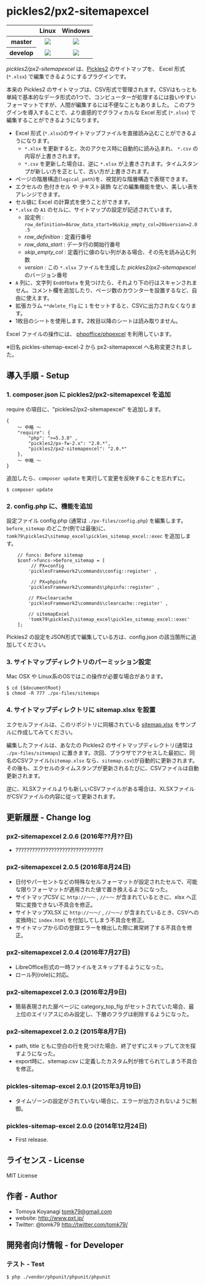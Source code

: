 pickles2/px2-sitemapexcel
=======================

<table class="def">
  <thead>
    <tr>
      <th></th>
      <th>Linux</th>
      <th>Windows</th>
    </tr>
  </thead>
  <tbody>
    <tr>
      <th>master</th>
      <td align="center">
        <a href="https://travis-ci.org/pickles2/px2-sitemapexcel"><img src="https://secure.travis-ci.org/pickles2/px2-sitemapexcel.svg?branch=master"></a>
      </td>
      <td align="center">
        <a href="https://ci.appveyor.com/project/tomk79/px2-sitemapexcel"><img src="https://ci.appveyor.com/api/projects/status/epre91g8iqfjni08/branch/master?svg=true"></a>
      </td>
    </tr>
    <tr>
      <th>develop</th>
      <td align="center">
        <a href="https://travis-ci.org/pickles2/px2-sitemapexcel"><img src="https://secure.travis-ci.org/pickles2/px2-sitemapexcel.svg?branch=develop"></a>
      </td>
      <td align="center">
        <a href="https://ci.appveyor.com/project/tomk79/px2-sitemapexcel"><img src="https://ci.appveyor.com/api/projects/status/epre91g8iqfjni08/branch/develop?svg=true"></a>
      </td>
    </tr>
  </tbody>
</table>

*pickles2/px2-sitemapexcel* は、[Pickles2](http://pickles2.pxt.jp/) のサイトマップを、 Excel 形式 (`*.xlsx`) で編集できるようにするプラグインです。

本来の Pickles2 のサイトマップは、CSV形式で管理されます。CSVはもっとも単純で基本的なデータ形式の1つで、コンピューターが処理するには扱いやすいフォーマットですが、人間が編集するには不便なこともありました。
このプラグインを導入することで、より直感的でグラフィカルな Excel 形式 (`*.xlsx`) で編集することができるようになります。

- Excel 形式 (`*.xlsx`)のサイトマップファイルを直接読み込むことができるようになります。
  - `*.xlsx` を更新すると、次のアクセス時に自動的に読み込まれ、 `*.csv` の内容が上書きされます。
  - `*.csv` を更新した場合は、逆に `*.xlsx` が上書きされます。タイムスタンプが新しい方を正として、古い方が上書きされます。
- ページの階層構造(`logical_path`)を、視覚的な階層構造で表現できます。
- エクセルの 色付きセル や テキスト装飾 などの編集機能を使い、美しい表をアレンジできます。
- セル値に Excel の計算式を使うことができます。
- `*.xlsx` の `A1` のセルに、サイトマップの設定が記述されています。
  - 設定例 :  `row_definition=8&row_data_start=9&skip_empty_col=20&version=2.0.5`
  - *row_definition* : 定義行番号
  - *row_data_start* : データ行の開始行番号
  - *skip_empty_col* : 定義行に値のない列がある場合、その先を読み込む列数
  - *version* : この `*.xlsx` ファイルを生成した *pickles2/px2-sitemapexcel* のバージョン番号
- `A` 列に、文字列 `EndOfData` を見つけたら、それより下の行はスキャンされません。コメント欄を追加したり、ページ数のカウンターを設置するなど、自由に使えます。
- 拡張カラム `**delete_flg` に `1` をセットすると、CSVに出力されなくなります。
- 1枚目のシートを使用します。2枚目以降のシートは読み取りません。

Excel ファイルの操作には、 [phpoffice/phpexcel](https://github.com/PHPOffice/PHPExcel) を利用しています。

※旧名 pickles-sitemap-excel-2 から px2-sitemapexcel へ名称変更されました。


## 導入手順 - Setup

### 1. composer.json に pickles2/px2-sitemapexcel を追加

require の項目に、"pickles2/px2-sitemapexcel" を追加します。

```
{
	〜 中略 〜
    "require": {
        "php": ">=5.3.0" ,
        "pickles2/px-fw-2.x": "2.0.*",
        "pickles2/px2-sitemapexcel": "2.0.*"
    },
	〜 中略 〜
}
```


追加したら、`composer update` を実行して変更を反映することを忘れずに。

```
$ composer update
```


### 2. config.php に、機能を追加

設定ファイル config.php (通常は `./px-files/config.php`) を編集します。
`before_sitemap` のどこか(例では最後)に、`tomk79\pickles2\sitemap_excel\pickles_sitemap_excel::exec` を追加します。

```
	// funcs: Before sitemap
	$conf->funcs->before_sitemap = [
		 // PX=config
		'picklesFramework2\commands\config::register' ,

		 // PX=phpinfo
		'picklesFramework2\commands\phpinfo::register' ,

		// PX=clearcache
		'picklesFramework2\commands\clearcache::register' ,

		// sitemapExcel
		'tomk79\pickles2\sitemap_excel\pickles_sitemap_excel::exec'
	];
```

Pickles2 の設定をJSON形式で編集している方は、config.json の該当箇所に追加してください。


### 3. サイトマップディレクトリのパーミッション設定

Mac OSX や Linux系のOSではこの操作が必要な場合があります。

```
$ cd {$documentRoot}
$ chmod -R 777 ./px-files/sitemaps
```

### 4. サイトマップディレクトリに sitemap.xlsx を設置

エクセルファイルは、このリポジトリに同梱されている [sitemap.xlsx](./tests/testData/standard/px-files/sitemaps/sitemap.xlsx) をサンプルに作成してみてください。

編集したファイルは、あなたの Pickles2 のサイトマップディレクトリ(通常は `./px-files/sitemaps`) に置きます。次回、ブラウザでアクセスした最初に、同名のCSVファイル(`sitemap.xlsx` なら、`sitemap.csv`)が自動的に更新されます。その後も、エクセルのタイムスタンプが更新されるたびに、CSVファイルは自動更新されます。

逆に、XLSXファイルよりも新しいCSVファイルがある場合は、XLSXファイルがCSVファイルの内容に従って更新されます。


## 更新履歴 - Change log

### px2-sitemapexcel 2.0.6 (2016年??月??日)

- ????????????????????????????????

### px2-sitemapexcel 2.0.5 (2016年8月24日)

- 日付やパーセントなどの特殊なセルフォーマットが設定されたセルで、可能な限りフォーマットが適用された値で置き換えるようになった。
- サイトマップCSV に `http://〜〜` , `//〜〜` が含まれているときに、xlsx へ正常に変換できない不具合を修正。
- サイトマップXLSX に `http://〜〜/` , `//〜〜/` が含まれているとき、CSVへの変換時に `index.html` を付加してしまう不具合を修正。
- サイトマップからIDの登録エラーを検出した際に異常終了する不具合を修正。

### px2-sitemapexcel 2.0.4 (2016年7月27日)

- LibreOffice形式の一時ファイルをスキップするようになった。
- ロール列(role)に対応。

### px2-sitemapexcel 2.0.3 (2016年2月9日)

- 簡易表現された扉ページに category_top_flg がセットされていた場合、最上位のエイリアスにのみ設定し、下層のフラグは削除するようになった。

### px2-sitemapexcel 2.0.2 (2015年8月7日)

- path, title ともに空白の行を見つけた場合、終了せずにスキップして次を探すようになった。
- export時に、sitemap.csv に定義したカスタム列が捨てられてしまう不具合を修正。

### pickles-sitemap-excel 2.0.1 (2015年3月19日)

- タイムゾーンの設定がされていない場合に、エラーが出力されないように制御。

### pickles-sitemap-excel 2.0.0 (2014年12月24日)

- First release.


## ライセンス - License

MIT License


## 作者 - Author

- Tomoya Koyanagi <tomk79@gmail.com>
- website: <http://www.pxt.jp/>
- Twitter: @tomk79 <http://twitter.com/tomk79/>


## 開発者向け情報 - for Developer

### テスト - Test

```
$ php ./vendor/phpunit/phpunit/phpunit
```
